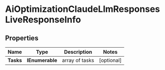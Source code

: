 # AiOptimizationClaudeLlmResponsesLiveResponseInfo


## Properties

| Name | Type | Description | Notes |
|------------ | ------------- | ------------- | -------------|
**Tasks** | **IEnumerable<AiOptimizationClaudeLlmResponsesLiveTaskInfo>** | array of tasks |[optional]|